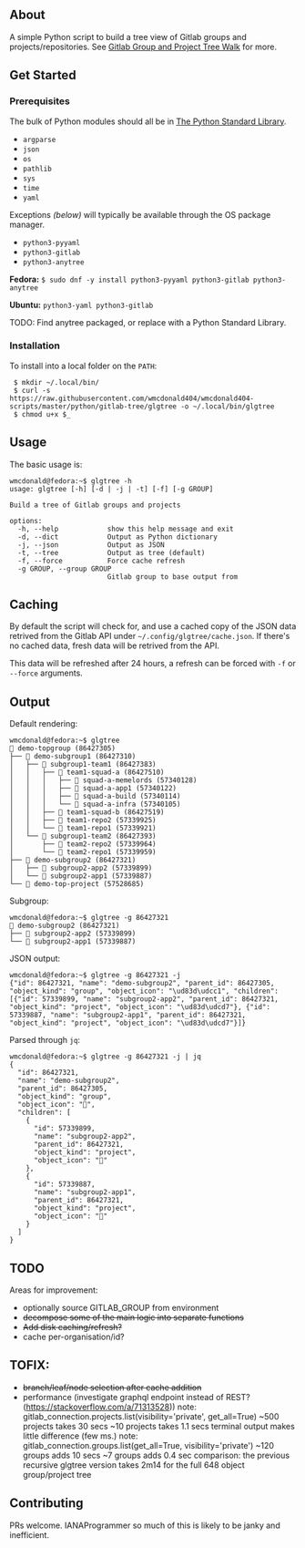 ## About
A simple Python script to build a tree view of Gitlab groups and projects/repositories. See [Gitlab Group and Project Tree Walk](https://wmcdonald404.github.io/github-pages/2024/04/28/16-34-48-gitlab-group-and-project-tree-walk.html) for more.

## Get Started

### Prerequisites

The bulk of Python modules should all be in [The Python Standard Library](https://docs.python.org/3/library/index.html).
- `argparse`
- `json`
- `os`
- `pathlib`
- `sys`
- `time`
- `yaml`

Exceptions *(below)* will typically be available through the OS package manager.
- `python3-pyyaml`
- `python3-gitlab`
- `python3-anytree`


**Fedora:**
`$ sudo dnf -y install python3-pyyaml python3-gitlab python3-anytree`

**Ubuntu:**
`python3-yaml python3-gitlab`

TODO: Find anytree packaged, or replace with a Python Standard Library.

### Installation

To install into a local folder on the `PATH`:
```
 $ mkdir ~/.local/bin/
 $ curl -s https://raw.githubusercontent.com/wmcdonald404/wmcdonald404-scripts/master/python/gitlab-tree/glgtree -o ~/.local/bin/glgtree
 $ chmod u+x $_
 ```

## Usage

The basic usage is:
```
wmcdonald@fedora:~$ glgtree -h
usage: glgtree [-h] [-d | -j | -t] [-f] [-g GROUP]

Build a tree of Gitlab groups and projects

options:
  -h, --help            show this help message and exit
  -d, --dict            Output as Python dictionary
  -j, --json            Output as JSON
  -t, --tree            Output as tree (default)
  -f, --force           Force cache refresh
  -g GROUP, --group GROUP
                        Gitlab group to base output from
```

## Caching
By default the script will check for, and use a cached copy of the JSON data retrived from the Gitlab API under `~/.config/glgtree/cache.json`. If there's no cached data, fresh data will be retrived from the API.

This data will be refreshed after 24 hours, a refresh can be forced with `-f` or `--force` arguments.


## Output
Default rendering:
```
wmcdonald@fedora:~$ glgtree 
📁 demo-topgroup (86427305)
├── 📁 demo-subgroup1 (86427310)
│   ├── 📁 subgroup1-team1 (86427383)
│   │   ├── 📁 team1-squad-a (86427510)
│   │   │   ├── 📗 squad-a-memelords (57340128)
│   │   │   ├── 📗 squad-a-app1 (57340122)
│   │   │   ├── 📗 squad-a-build (57340114)
│   │   │   └── 📗 squad-a-infra (57340105)
│   │   ├── 📁 team1-squad-b (86427519)
│   │   ├── 📗 team1-repo2 (57339925)
│   │   └── 📗 team1-repo1 (57339921)
│   └── 📁 subgroup1-team2 (86427393)
│       ├── 📗 team2-repo2 (57339964)
│       └── 📗 team2-repo1 (57339959)
├── 📁 demo-subgroup2 (86427321)
│   ├── 📗 subgroup2-app2 (57339899)
│   └── 📗 subgroup2-app1 (57339887)
└── 📗 demo-top-project (57528685)
```
Subgroup:
```
wmcdonald@fedora:~$ glgtree -g 86427321
📁 demo-subgroup2 (86427321)
├── 📗 subgroup2-app2 (57339899)
└── 📗 subgroup2-app1 (57339887)
```
JSON output:
```
wmcdonald@fedora:~$ glgtree -g 86427321 -j
{"id": 86427321, "name": "demo-subgroup2", "parent_id": 86427305, "object_kind": "group", "object_icon": "\ud83d\udcc1", "children": [{"id": 57339899, "name": "subgroup2-app2", "parent_id": 86427321, "object_kind": "project", "object_icon": "\ud83d\udcd7"}, {"id": 57339887, "name": "subgroup2-app1", "parent_id": 86427321, "object_kind": "project", "object_icon": "\ud83d\udcd7"}]}
```
Parsed through `jq`:
```
wmcdonald@fedora:~$ glgtree -g 86427321 -j | jq
{
  "id": 86427321,
  "name": "demo-subgroup2",
  "parent_id": 86427305,
  "object_kind": "group",
  "object_icon": "📁",
  "children": [
    {
      "id": 57339899,
      "name": "subgroup2-app2",
      "parent_id": 86427321,
      "object_kind": "project",
      "object_icon": "📗"
    },
    {
      "id": 57339887,
      "name": "subgroup2-app1",
      "parent_id": 86427321,
      "object_kind": "project",
      "object_icon": "📗"
    }
  ]
}
```

## TODO
Areas for improvement:
- optionally source GITLAB_GROUP from environment
- ~~decompose some of the main logic into separate functions~~
- ~~Add disk caching/refresh?~~
- cache per-organisation/id?

## TOFIX:
- ~~branch/leaf/node selection after cache addition~~
- performance (investigate graphql endpoint instead of REST? (https://stackoverflow.com/a/71313528))
    note: gitlab_connection.projects.list(visibility='private', get_all=True)
      ~500 projects takes 30 secs 
      ~10 projects takes 1.1 secs
      terminal output makes little difference (few ms.)
    note: gitlab_connection.groups.list(get_all=True, visibility='private')
      ~120 groups adds 10 secs
      ~7 groups adds 0.4 sec
    comparison: the previous recursive glgtree version takes 2m14 for the full 648 object group/project tree

## Contributing
PRs welcome. IANAProgrammer so much of this is likely to be janky and inefficient.

